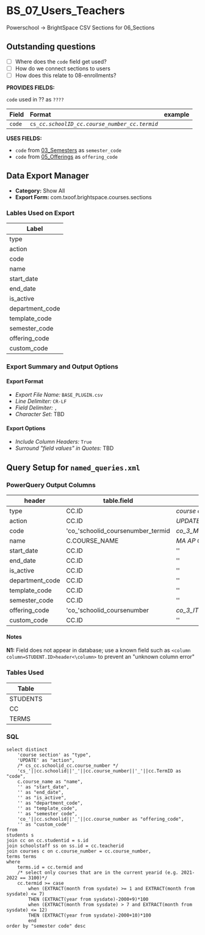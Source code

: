 # BS_07_Users_Teachers

Powerschool &rarr; BrightSpace CSV Sections for 06_Sections

## Outstanding questions
- [ ] Where does the `code` field get used?
- [ ] How do we connect sections to users
- [ ] How does this relate to 08-enrollments?

**PROVIDES FIELDS:**

`code` used in ?? as `????` 

|Field |Format |example |
|:-|:-|:-|
|`code`| `cs_`_`cc.schoolID`_`_`_`cc.course_number`_`_`_`cc.termid`_| 

**USES FIELDS:**

- `code` from [03_Semesters](../BS_03_Semesters/3-Semesters_README.md) as `semester_code`
- `code` from [05_Offerings](../BS_05_Offerings/5-Offerings_README.md) as `offering_code`

## Data Export Manager

- **Category:** Show All
- **Export Form:**  com.txoof.brightspace.courses.sections

### Lables Used on Export

| Label |
|-|
|type|
|action|
|code|
|name|
|start_date|
|end_date|
|is_active|
|department_code|
|template_code|
|semester_code|
|offering_code|
|custom_code|

### Export Summary and Output Options

#### Export Format

- *Export File Name:* `BASE_PLUGIN.csv`
- *Line Delimiter:* `CR-LF`
- *Field Delimiter:* `,`
- *Character Set:* TBD

#### Export Options

- *Include Column Headers:* `True`
- *Surround "field values" in Quotes:* TBD

## Query Setup for `named_queries.xml`

### PowerQuery Output Columns

| header | table.field | value | NOTE |
|-|-|-|-|
|type| CC.ID | _course offering_ | N1
|action| CC.ID | _UPDATE_ | N1
|code| 'co_'schoolid\_coursenumber\_termid | _co\_3\_MCABAP\_3100_
|name| C.COURSE_NAME | _MA AP Calculus (AB)_ 
|start_date| CC.ID | '' | N1
|end_date| CC.ID | '' | N1
|is_active| CC.ID | '' | N1
|department_code| CC.ID | '' | N1
|template_code| CC.ID | '' | N1
|semester_code|   CC.ID | '' | N1 
|offering_code| 'co_'schoolid\_coursenumber | _co\_3\_ITLDPROG1_
|custom_code| CC.ID | '' | N1

#### Notes

**N1:** Field does not appear in database; use a known field such as `<column column=STUDENT.ID>header<\column>` to prevent an "unknown column error"

### Tables Used

| Table |  |
|-|-|
|STUDENTS| |
|CC|
|TERMS|

### SQL

```
select distinct
	'course section' as "type",
	'UPDATE' as "action",
    /* cs_cc.schoolid_cc.course_number */
    'cs_'||cc.schoolid||'_'||cc.course_number||'_'||cc.TermID as "code",
	c.course_name as "name",
	'' as "start_date",
	'' as "end_date",
	'' as "is_active",
	'' as "department_code",
	'' as "template_code",
	'' as "semester code",
	'co_'||cc.schoolid||'_'||cc.course_number as "offering_code",
	'' as "custom_code"
from 
students s
join cc on cc.studentid = s.id
join schoolstaff ss on ss.id = cc.teacherid
join courses c on c.course_number = cc.course_number,
terms terms
where
	terms.id = cc.termid and
	/* select only courses that are in the current yearid (e.g. 2021-2022 == 3100)*/
	cc.termid >= case 
		when (EXTRACT(month from sysdate) >= 1 and EXTRACT(month from sysdate) <= 7)
		THEN (EXTRACT(year from sysdate)-2000+9)*100
		when (EXTRACT(month from sysdate) > 7 and EXTRACT(month from sysdate) <= 12)
		THEN (EXTRACT(year from sysdate)-2000+10)*100
		end
order by "semester code" desc
```